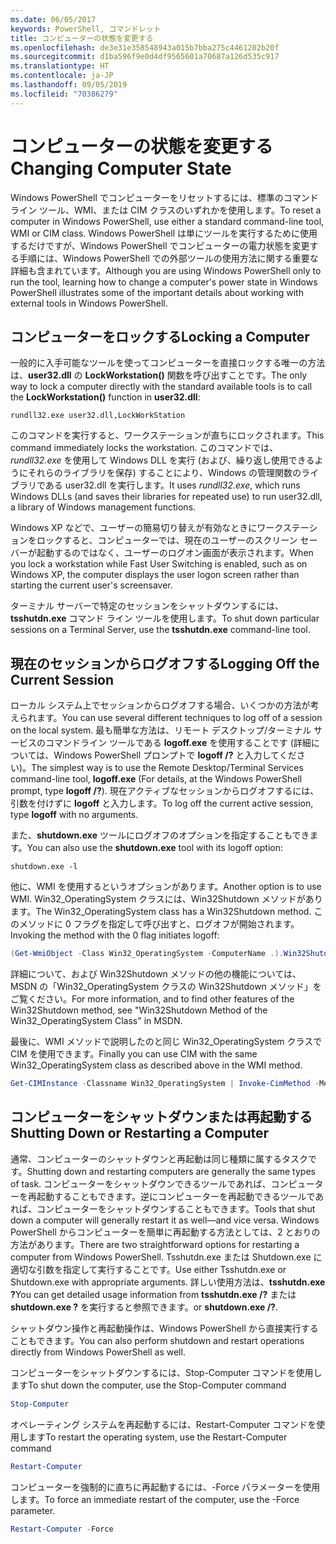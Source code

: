 ```yaml
---
ms.date: 06/05/2017
keywords: PowerShell, コマンドレット
title: コンピューターの状態を変更する
ms.openlocfilehash: de3e31e358548943a015b7bba275c4461202b20f
ms.sourcegitcommit: d1ba596f9e0d4df9565601a70687a126d535c917
ms.translationtype: HT
ms.contentlocale: ja-JP
ms.lasthandoff: 09/05/2019
ms.locfileid: "70386279"
---
```

# <a name="changing-computer-state"></a><span data-ttu-id="ce303-103">コンピューターの状態を変更する</span><span class="sxs-lookup"><span data-stu-id="ce303-103">Changing Computer State</span></span>

<span data-ttu-id="ce303-104">Windows PowerShell でコンピューターをリセットするには、標準のコマンド ライン ツール、WMI、または CIM クラスのいずれかを使用します。</span><span class="sxs-lookup"><span data-stu-id="ce303-104">To reset a computer in Windows PowerShell, use either a standard command-line tool, WMI or CIM class.</span></span> <span data-ttu-id="ce303-105">Windows PowerShell は単にツールを実行するために使用するだけですが、Windows PowerShell でコンピューターの電力状態を変更する手順には、Windows PowerShell での外部ツールの使用方法に関する重要な詳細も含まれています。</span><span class="sxs-lookup"><span data-stu-id="ce303-105">Although you are using Windows PowerShell only to run the tool, learning how to change a computer's power state in Windows PowerShell illustrates some of the important details about working with external tools in Windows PowerShell.</span></span>

## <a name="locking-a-computer"></a><span data-ttu-id="ce303-106">コンピューターをロックする</span><span class="sxs-lookup"><span data-stu-id="ce303-106">Locking a Computer</span></span>

<span data-ttu-id="ce303-107">一般的に入手可能なツールを使ってコンピューターを直接ロックする唯一の方法は、**user32.dll** の **LockWorkstation()** 関数を呼び出すことです。</span><span class="sxs-lookup"><span data-stu-id="ce303-107">The only way to lock a computer directly with the standard available tools is to call the **LockWorkstation()** function in **user32.dll**:</span></span>

```
rundll32.exe user32.dll,LockWorkStation
```

<span data-ttu-id="ce303-108">このコマンドを実行すると、ワークステーションが直ちにロックされます。</span><span class="sxs-lookup"><span data-stu-id="ce303-108">This command immediately locks the workstation.</span></span> <span data-ttu-id="ce303-109">このコマンドでは、*rundll32.exe* を使用して Windows DLL を実行 (および、繰り返し使用できるようにそれらのライブラリを保存) することにより、Windows の管理関数のライブラリである user32.dll を実行します。</span><span class="sxs-lookup"><span data-stu-id="ce303-109">It uses *rundll32.exe*, which runs Windows DLLs (and saves their libraries for repeated use) to run user32.dll, a library of Windows management functions.</span></span>

<span data-ttu-id="ce303-110">Windows XP などで、ユーザーの簡易切り替えが有効なときにワークステーションをロックすると、コンピューターでは、現在のユーザーのスクリーン セーバーが起動するのではなく、ユーザーのログオン画面が表示されます。</span><span class="sxs-lookup"><span data-stu-id="ce303-110">When you lock a workstation while Fast User Switching is enabled, such as on Windows XP, the computer displays the user logon screen rather than starting the current user's screensaver.</span></span>

<span data-ttu-id="ce303-111">ターミナル サーバーで特定のセッションをシャットダウンするには、**tsshutdn.exe** コマンド ライン ツールを使用します。</span><span class="sxs-lookup"><span data-stu-id="ce303-111">To shut down particular sessions on a Terminal Server, use the **tsshutdn.exe** command-line tool.</span></span>

## <a name="logging-off-the-current-session"></a><span data-ttu-id="ce303-112">現在のセッションからログオフする</span><span class="sxs-lookup"><span data-stu-id="ce303-112">Logging Off the Current Session</span></span>

<span data-ttu-id="ce303-113">ローカル システム上でセッションからログオフする場合、いくつかの方法が考えられます。</span><span class="sxs-lookup"><span data-stu-id="ce303-113">You can use several different techniques to log off of a session on the local system.</span></span> <span data-ttu-id="ce303-114">最も簡単な方法は、リモート デスクトップ/ターミナル サービスのコマンドライン ツールである **logoff.exe** を使用することです (詳細については、Windows PowerShell プロンプトで **logoff /?** と入力してください)。</span><span class="sxs-lookup"><span data-stu-id="ce303-114">The simplest way is to use the Remote Desktop/Terminal Services command-line tool, **logoff.exe** (For details, at the Windows PowerShell prompt, type **logoff /?**).</span></span> <span data-ttu-id="ce303-115">現在アクティブなセッションからログオフするには、引数を付けずに **logoff** と入力します。</span><span class="sxs-lookup"><span data-stu-id="ce303-115">To log off the current active session, type **logoff** with no arguments.</span></span>

<span data-ttu-id="ce303-116">また、**shutdown.exe** ツールにログオフのオプションを指定することもできます。</span><span class="sxs-lookup"><span data-stu-id="ce303-116">You can also use the **shutdown.exe** tool with its logoff option:</span></span>

```
shutdown.exe -l
```

<span data-ttu-id="ce303-117">他に、WMI を使用するというオプションがあります。</span><span class="sxs-lookup"><span data-stu-id="ce303-117">Another option is to use WMI.</span></span> <span data-ttu-id="ce303-118">Win32_OperatingSystem クラスには、Win32Shutdown メソッドがあります。</span><span class="sxs-lookup"><span data-stu-id="ce303-118">The Win32_OperatingSystem class has a Win32Shutdown method.</span></span> <span data-ttu-id="ce303-119">このメソッドに 0 フラグを指定して呼び出すと、ログオフが開始されます。</span><span class="sxs-lookup"><span data-stu-id="ce303-119">Invoking the method with the 0 flag initiates logoff:</span></span>

```powershell
(Get-WmiObject -Class Win32_OperatingSystem -ComputerName .).Win32Shutdown(0)
```

<span data-ttu-id="ce303-120">詳細について、および Win32Shutdown メソッドの他の機能については、MSDN の「Win32_OperatingSystem クラスの Win32Shutdown メソッド」をご覧ください。</span><span class="sxs-lookup"><span data-stu-id="ce303-120">For more information, and to find other features of the Win32Shutdown method, see "Win32Shutdown Method of the Win32_OperatingSystem Class" in MSDN.</span></span>

<span data-ttu-id="ce303-121">最後に、WMI メソッドで説明したのと同じ Win32_OperatingSystem クラスで CIM を使用できます。</span><span class="sxs-lookup"><span data-stu-id="ce303-121">Finally you can use CIM with the same Win32_OperatingSystem class as described above in the WMI method.</span></span>

```powershell
Get-CIMInstance -Classname Win32_OperatingSystem | Invoke-CimMethod -MethodName Shutdown
```

## <a name="shutting-down-or-restarting-a-computer"></a><span data-ttu-id="ce303-122">コンピューターをシャットダウンまたは再起動する</span><span class="sxs-lookup"><span data-stu-id="ce303-122">Shutting Down or Restarting a Computer</span></span>

<span data-ttu-id="ce303-123">通常、コンピューターのシャットダウンと再起動は同じ種類に属するタスクです。</span><span class="sxs-lookup"><span data-stu-id="ce303-123">Shutting down and restarting computers are generally the same types of task.</span></span> <span data-ttu-id="ce303-124">コンピューターをシャットダウンできるツールであれば、コンピューターを再起動することもできます。逆にコンピューターを再起動できるツールであれば、コンピューターをシャットダウンすることもできます。</span><span class="sxs-lookup"><span data-stu-id="ce303-124">Tools that shut down a computer will generally restart it as well—and vice versa.</span></span> <span data-ttu-id="ce303-125">Windows PowerShell からコンピューターを簡単に再起動する方法としては、2 とおりの方法があります。</span><span class="sxs-lookup"><span data-stu-id="ce303-125">There are two straightforward options for restarting a computer from Windows PowerShell.</span></span> <span data-ttu-id="ce303-126">Tsshutdn.exe または Shutdown.exe に適切な引数を指定して実行することです。</span><span class="sxs-lookup"><span data-stu-id="ce303-126">Use either Tsshutdn.exe or Shutdown.exe with appropriate arguments.</span></span> <span data-ttu-id="ce303-127">詳しい使用方法は、**tsshutdn.exe ?**</span><span class="sxs-lookup"><span data-stu-id="ce303-127">You can get detailed usage information from **tsshutdn.exe /?**</span></span> <span data-ttu-id="ce303-128">または **shutdown.exe ?** を実行すると参照できます。</span><span class="sxs-lookup"><span data-stu-id="ce303-128">or **shutdown.exe /?**.</span></span>

<span data-ttu-id="ce303-129">シャットダウン操作と再起動操作は、Windows PowerShell から直接実行することもできます。</span><span class="sxs-lookup"><span data-stu-id="ce303-129">You can also perform shutdown and restart operations directly from Windows PowerShell as well.</span></span>

<span data-ttu-id="ce303-130">コンピューターをシャットダウンするには、Stop-Computer コマンドを使用します</span><span class="sxs-lookup"><span data-stu-id="ce303-130">To shut down the computer, use the Stop-Computer command</span></span>

```powershell
Stop-Computer
```

<span data-ttu-id="ce303-131">オペレーティング システムを再起動するには、Restart-Computer コマンドを使用します</span><span class="sxs-lookup"><span data-stu-id="ce303-131">To restart the operating system, use the Restart-Computer command</span></span>

```powershell
Restart-Computer
```

<span data-ttu-id="ce303-132">コンピューターを強制的に直ちに再起動するには、-Force パラメーターを使用します。</span><span class="sxs-lookup"><span data-stu-id="ce303-132">To force an immediate restart of the computer, use the -Force parameter.</span></span>

```powershell
Restart-Computer -Force
```

